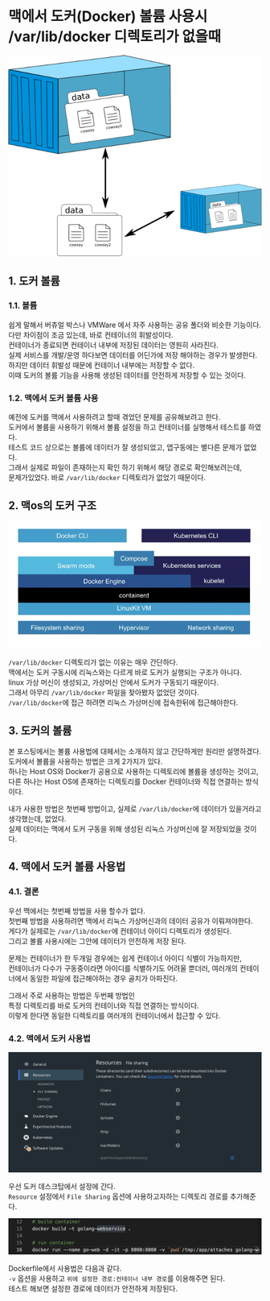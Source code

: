 # 맥에서 도커(Docker) 볼륨 사용시 /var/lib/docker 디렉토리가 없을때

![intro](./images/docker-volume.png)

## 1. 도커 볼륨

### 1.1. 볼륨

쉽게 말해서 버츄얼 박스나 VMWare 에서 자주 사용하는 공유 폴더와 비슷한 기능이다.  
다만 차이점이 조금 있는데, 바로 컨테이너의 휘발성이다.  
컨테이너가 종료되면 컨테이너 내부에 저장된 데이터는 영원히 사라진다.  
실제 서비스를 개발/운영 하다보면 데이터를 어딘가에 저장 해야하는 경우가 발생한다.  
하지만 데이터 휘발성 때문에 컨테이너 내부에는 저장할 수 없다.  
이때 도커의 볼륨 기능을 사용해 생성된 데이터를 안전하게 저장할 수 있는 것이다.  

### 1.2. 맥에서 도커 볼륨 사용

예전에 도커를 맥에서 사용하려고 할때 겪었던 문제를 공유해보려고 한다.  
도커에서 볼륨을 사용하기 위해서 볼륨 설정을 하고 컨테이너를 실행해서 테스트를 하였다.  
테스트 코드 상으로는 볼륨에 데이터가 잘 생성되었고, 앱구동에는 별다른 문제가 없었다.  
그래서 실제로 파일이 존재하는지 확인 하기 위해서 해당 경로로 확인해보려는데,  
문제가있었다. 바로 `/var/lib/docker` 디렉토리가 없었기 때문이다.  

## 2. 맥os의 도커 구조

![intro](./images/docker_linuxkit.png)

`/var/lib/docker` 디렉토리가 없는 이유는 매우 간단하다.  
맥에서는 도커 구동시에 리눅스와는 다르게 바로 도커가 실행되는 구조가 아니다.  
linux 가상 머신이 생성되고, 가상머신 안에서 도커가 구동되기 때문이다.  
그래서 아무리 `/var/lib/docker` 파일을 찾아봤자 없었던 것이다.  
`/var/lib/docker`에 접근 하려면 리눅스 가상머신에 접속한뒤에 접근해야한다.  

## 3. 도커의 볼륨

본 포스팅에서는 볼륨 사용법에 대헤서는 소개하지 않고 간단하게만 원리만 설명하겠다.  
도커에서 볼륨을 사용하는 방법은 크게 2가지가 있다.  
하나는 Host OS와 Docker가 공용으로 사용하는 디렉토리에 볼륨을 생성하는 것이고,  
다른 하나는 Host OS에 존재하는 디렉토리를 Docker 컨테이너와 직접 연결하는 방식이다.  

내가 사용한 방법은 첫번째 방법이고, 실제로 `/var/lib/docker`에 데이터가 있을거라고 생각했는데, 없었다.  
실제 데이터는 맥에서 도커 구동을 위해 생성된 리눅스 가상머신에 잘 저장되었을 것이다.  

## 4. 맥에서 도커 볼륨 사용법

### 4.1. 결론

우선 맥에서는 첫번째 방법을 사용 할수가 없다.  
첫번째 방법을 사용하려면 맥에서 리눅스 가상머신과의 데이터 공유가 이뤄져야한다.  
게다가 실제로는 `/var/lib/docker`에 컨테이너 아이디 디렉토리가 생성된다.  
그리고 볼륨 사용시에는 그안에 데이터가 안전하게 저장 된다.  

문제는 컨테이너가 한 두개일 경우에는 쉽게 컨테이너 아이디 식별이 가능하지만,  
컨테이너가 다수가 구동중이라면 아이디를 식별하기도 어려울 뿐더러,
여러개의 컨테이너에서 동일한 파일에 접근해야하는 경우 골치가 아파진다.  

그래서 주로 사용하는 방법은 두번째 방법인  
특정 디렉토리를 바로 도커의 컨테이너와 직접 연결하는 방식이다.  
이렇게 한다면 동일한 디렉토리를 여러개의 컨테이너에서 접근할 수 있다.  

### 4.2. 맥에서 도커 사용법

![intro](./images/docker_desktop_file_sharing.png)

우선 도커 데스크탑에서 설정에 간다.  
`Resource` 설정에서 `File Sharing` 옵션에 사용하고자하는 디렉토리 경로를 추가해준다.  

![intro](./images/docker_volume_command.png)

Dockerfile에서 사용법은 다음과 같다.  
`-v` 옵션을 사용하고 `위에 설정한 경로:컨테이너 내부 경로`를 이용해주면 된다.  
테스트 해보면 설정한 경로에 데이터가 안전하게 저장된다.  
